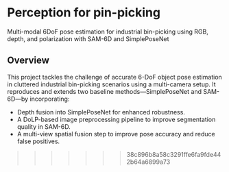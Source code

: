 # Perception for pin-picking

Multi-modal 6DoF pose estimation for industrial bin-picking using RGB, depth, and polarization with SAM-6D and SimplePoseNet

## Overview

This project tackles the challenge of accurate 6-DoF object pose estimation in cluttered industrial bin-picking scenarios using a multi-camera setup. It reproduces and extends two baseline methods—SimplePoseNet and SAM-6D—by incorporating:

- Depth fusion into SimplePoseNet for enhanced robustness.
- A DoLP-based image preprocessing pipeline to improve segmentation quality in SAM-6D.
- A multi-view spatial fusion step to improve pose accuracy and reduce false positives.


>>>>>>> 38c896b8a58c3291ffe6fa9fde442b64a6899a73
